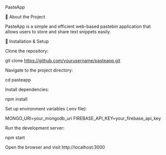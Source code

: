 PasteApp

🚀 About the Project

PasteApp is a simple and efficient web-based pastebin application that allows users to store and share text snippets easily. 


🎯 Installation & Setup

Clone the repository:

git clone https://github.com/yourusername/pasteapp.git

Navigate to the project directory:

cd pasteapp

Install dependencies:

npm install

Set up environment variables (.env file):

MONGO_URI=your_mongodb_uri
FIREBASE_API_KEY=your_firebase_api_key

Run the development server:

npm start

Open the browser and visit http://localhost:3000
